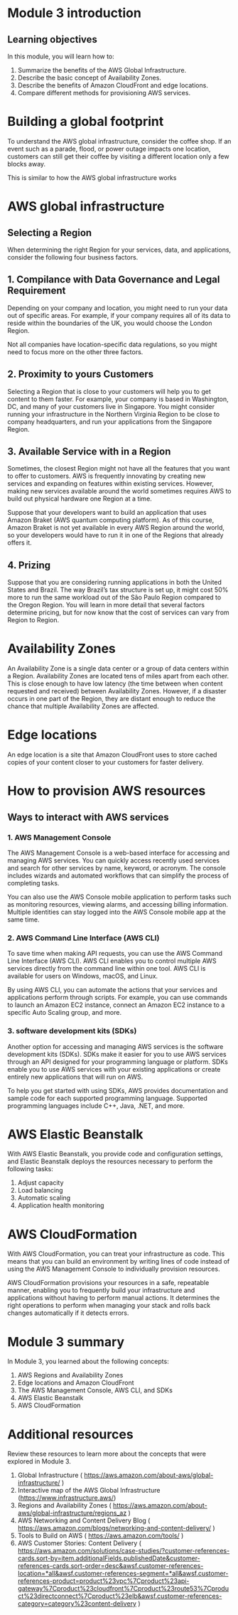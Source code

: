 # Module 3 introduction
## Learning objectives
In this module, you will learn how to:

1. Summarize the benefits of the AWS Global Infrastructure.
2. Describe the basic concept of Availability Zones.
3. Describe the benefits of Amazon CloudFront and edge locations.
4. Compare different methods for provisioning AWS services.

# Building a global footprint
To understand the AWS global infrastructure, consider the coffee shop. If an event such as a parade, flood, or power outage impacts one location, customers can still get their coffee by visiting a different location only a few blocks away.

This is similar to how the AWS global infrastructure works

# AWS global infrastructure
## Selecting a Region
When determining the right Region for your services, data, and applications, consider the following four business factors. 

## 1. Compilance with Data Governance and Legal Requirement  
Depending on your company and location, you might need to run your data out of specific areas. For example, if your company requires all of its data to reside within the boundaries of the UK, you would choose the London Region. 

Not all companies have location-specific data regulations, so you might need to focus more on the other three factors.

## 2. Proximity to yours Customers
Selecting a Region that is close to your customers will help you to get content to them faster. For example, your company is based in Washington, DC, and many of your customers live in Singapore. You might consider running your infrastructure in the Northern Virginia Region to be close to company headquarters, and run your applications from the Singapore Region.

## 3. Available Service with in a Region 
Sometimes, the closest Region might not have all the features that you want to offer to customers. AWS is frequently innovating by creating new services and expanding on features within existing services. However, making new services available around the world sometimes requires AWS to build out physical hardware one Region at a time. 


Suppose that your developers want to build an application that uses Amazon Braket (AWS quantum computing platform). As of this course, Amazon Braket is not yet available in every AWS Region around the world, so your developers would have to run it in one of the Regions that already offers it.

## 4. Prizing 
Suppose that you are considering running applications in both the United States and Brazil. The way Brazil’s tax structure is set up, it might cost 50% more to run the same workload out of the São Paulo Region compared to the Oregon Region. You will learn in more detail that several factors determine pricing, but for now know that the cost of services can vary from Region to Region.

# Availability Zones
An Availability Zone is a single data center or a group of data centers within a Region. Availability Zones are located tens of miles apart from each other. This is close enough to have low latency (the time between when content requested and received) between Availability Zones. However, if a disaster occurs in one part of the Region, they are distant enough to reduce the chance that multiple Availability Zones are affected.

# Edge locations
An edge location is a site that Amazon CloudFront uses to store cached copies of your content closer to your customers for faster delivery.

# How to provision AWS resources
## Ways to interact with AWS services
### 1. AWS Management Console
The AWS Management Console is a web-based interface for accessing and managing AWS services. You can quickly access recently used services and search for other services by name, keyword, or acronym. The console includes wizards and automated workflows that can simplify the process of completing tasks.

You can also use the AWS Console mobile application to perform tasks such as monitoring resources, viewing alarms, and accessing billing information. Multiple identities can stay logged into the AWS Console mobile app at the same time.

### 2. AWS Command Line Interface (AWS CLI)
To save time when making API requests, you can use the AWS Command Line Interface (AWS CLI). AWS CLI enables you to control multiple AWS services directly from the command line within one tool. AWS CLI is available for users on Windows, macOS, and Linux. 

By using AWS CLI, you can automate the actions that your services and applications perform through scripts. For example, you can use commands to launch an Amazon EC2 instance, connect an Amazon EC2 instance to a specific Auto Scaling group, and more.

### 3. software development kits (SDKs)
Another option for accessing and managing AWS services is the software development kits (SDKs). SDKs make it easier for you to use AWS services through an API designed for your programming language or platform. SDKs enable you to use AWS services with your existing applications or create entirely new applications that will run on AWS.

To help you get started with using SDKs, AWS provides documentation and sample code for each supported programming language. Supported programming languages include C++, Java, .NET, and more.

# AWS Elastic Beanstalk
With AWS Elastic Beanstalk, you provide code and configuration settings, and Elastic Beanstalk deploys the resources necessary to perform the following tasks:

1. Adjust capacity
2. Load balancing
3. Automatic scaling
4. Application health monitoring

# AWS CloudFormation
With AWS CloudFormation, you can treat your infrastructure as code. This means that you can build an environment by writing lines of code instead of using the AWS Management Console to individually provision resources.

AWS CloudFormation provisions your resources in a safe, repeatable manner, enabling you to frequently build your infrastructure and applications without having to perform manual actions. It determines the right operations to perform when managing your stack and rolls back changes automatically if it detects errors.

# Module 3 summary
In Module 3, you learned about the following concepts:

1. AWS Regions and Availability Zones
2. Edge locations and Amazon CloudFront
3. The AWS Management Console, AWS CLI, and SDKs
4. AWS Elastic Beanstalk
5. AWS CloudFormation

# Additional resources

Review these resources to learn more about the concepts that were explored in Module 3.

1. Global Infrastructure ( https://aws.amazon.com/about-aws/global-infrastructure/ )
2. Interactive map of the AWS Global Infrastructure (https://www.infrastructure.aws/)
3. Regions and Availability Zones ( https://aws.amazon.com/about-aws/global-infrastructure/regions_az )
4. AWS Networking and Content Delivery Blog ( https://aws.amazon.com/blogs/networking-and-content-delivery/ )
5. Tools to Build on AWS ( https://aws.amazon.com/tools/ )
6. AWS Customer Stories: Content Delivery ( https://aws.amazon.com/solutions/case-studies/?customer-references-cards.sort-by=item.additionalFields.publishedDate&customer-references-cards.sort-order=desc&awsf.customer-references-location=*all&awsf.customer-references-segment=*all&awsf.customer-references-product=product%23vpc%7Cproduct%23api-gateway%7Cproduct%23cloudfront%7Cproduct%23route53%7Cproduct%23directconnect%7Cproduct%23elb&awsf.customer-references-category=category%23content-delivery )

